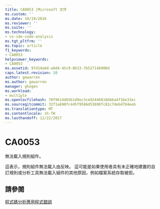 ```yaml
---
title: CA0053 |Microsoft 文件
ms.custom: ''
ms.date: 10/19/2016
ms.reviewer: ''
ms.suite: ''
ms.technology:
- vs-ide-code-analysis
ms.tgt_pltfrm: ''
ms.topic: article
f1_keywords:
- CA0053
helpviewer_keywords:
- CA0053
ms.assetid: 97d14a6d-a8d4-45c9-8b33-7b52714b900d
caps.latest.revision: 10
author: gewarren
ms.author: gewarren
manager: ghogen
ms.workload:
- multiple
ms.openlocfilehash: 70f9614db5b1d9ec3ce924468186b6a4f1be33ec
ms.sourcegitcommit: 32f1a690fc445f9586d53698fc82c7debd784eeb
ms.translationtype: MT
ms.contentlocale: zh-TW
ms.lasthandoff: 12/22/2017
---
```

# <a name="ca0053"></a>CA0053
無法載入規則組件。  
  
 這表示，規則組件無法載入由反映。 這可能是如果使用者具有未正確地建置的自訂規則或分析工具無法載入組件的其他原因，例如檔案系統存取被拒。  
  
## <a name="see-also"></a>請參閱  
 [程式碼分析應用程式錯誤](../code-quality/code-analysis-application-errors.md)   
